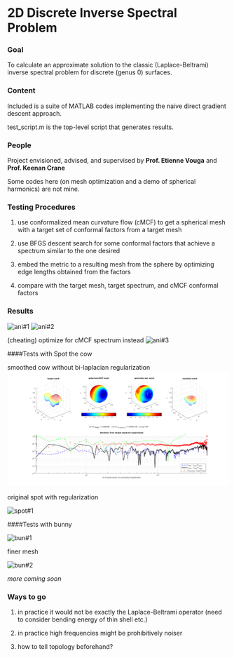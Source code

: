 # 2D Discrete Inverse Spectral Problem

### Goal 
To calculate an approximate solution to the classic (Laplace-Beltrami) inverse spectral problem for discrete (genus 0) surfaces.

### Content
Included is a suite of MATLAB codes implementing the naive direct gradient descent approach.

test_script.m is the top-level script that generates results.

### People
Project envisioned, advised, and supervised by **Prof. Etienne Vouga** and **Prof. Keenan Crane**

Some codes here (on mesh optimization and a demo of spherical harmonics) are not mine.

### Testing Procedures
1. use conformalized mean curvature flow (cMCF) to get a spherical mesh with a target set of conformal factors from a target mesh

2. use BFGS descent search for some conformal factors that achieve a spectrum similar to the one desired

3. embed the metric to a resulting mesh from the sphere by optimizing edge lengths obtained from the factors

4. compare with the target mesh, target spectrum, and cMCF conformal factors

### Results

![ani#1](https://raw.githubusercontent.com/levincoolxyz/invspec/master/i3_300_t2_abs(Y33(v))_e0.1-1p0.5.gif "discrete Y33 spherical harmonic target with varying percent of eigenvalues used")
![ani#2](https://raw.githubusercontent.com/levincoolxyz/invspec/master/i3_300_t2_abs(Y32(v))_e0.1p0.5-2.gif "discrete Y32 spherical harmonic target with varying amount of deformation")

(cheating) optimize for cMCF spectrum instead
![ani#3](https://raw.githubusercontent.com/levincoolxyz/invspec/master/i2_300_t2_abs(Y32(v))_e0.1p0.5-2.gif "discrete Y32 spherical harmonic target with varying amount of deformation")

####Tests with Spot the cow

smoothed cow without bi-laplacian regularization
![spot#1](https://raw.githubusercontent.com/levincoolxyz/invspec/master/cow/i2_300_t4_cow03_e1p0.5r0.png "smoothed Spot as target without regularization")

original spot with regularization

![spot#1](https://raw.githubusercontent.com/levincoolxyz/invspec/master/spot/i2_300_t3_spot1k_e1p0.5r0.1.png "Spot as target with regularization")

####Tests with bunny

![bun#1](https://raw.githubusercontent.com/levincoolxyz/invspec/master/bunny/i2_300_t3_bunny326_e0.95p0.5r0.05.png "classic bunny as target with regularization")

finer mesh

![bun#2](https://raw.githubusercontent.com/levincoolxyz/invspec/master/bunny/i2_300_t3_bunny2k_e0.95p0.5r0.05.png "classic bunny as target with regularization")

*more coming soon*

### Ways to go

1. in practice it would not be exactly the Laplace-Beltrami operator (need to consider bending energy of thin shell etc.)

2. in practice high frequencies might be prohibitively noiser

3. how to tell topology beforehand?